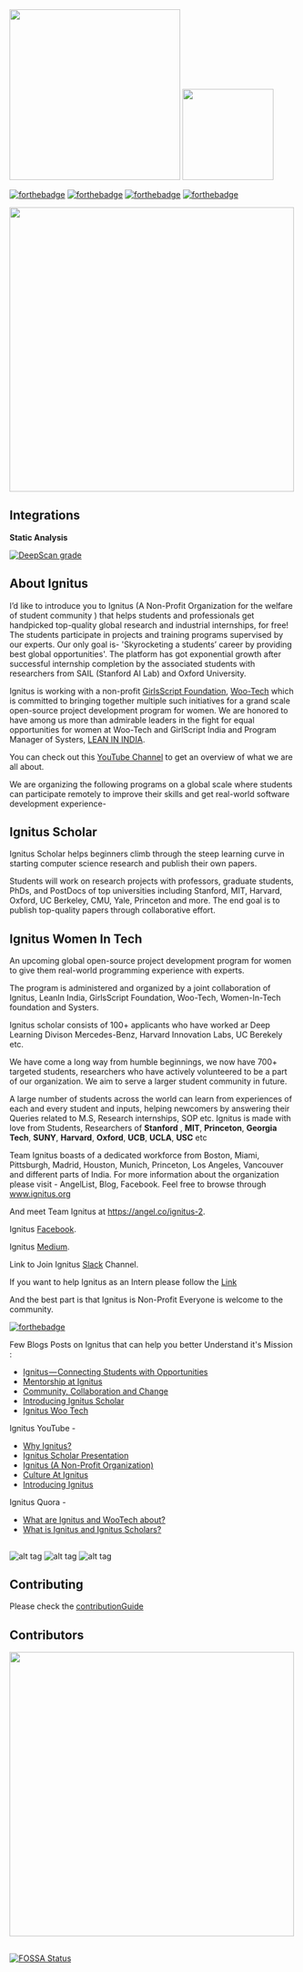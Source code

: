 
<img src="https://imgur.com/b0y65se.gif" width="300">


<a href="https://www.patreon.com/teamignitus">
	<img src="https://c5.patreon.com/external/logo/become_a_patron_button@2x.png" width="160">
</a>

[![forthebadge](https://forthebadge.com/images/badges/built-by-developers.svg)](https://forthebadge.com)
[![forthebadge](https://forthebadge.com/images/badges/made-with-javascript.svg)](https://forthebadge.com)
[![forthebadge](https://forthebadge.com/images/badges/makes-people-smile.svg)](https://forthebadge.com)
[![forthebadge](https://forthebadge.com/images/badges/uses-git.svg)](https://forthebadge.com)


<a href="https://github.com/Ignitus/Tools"><img src="https://imgur.com/1pa8uwS.png" width="500"></a>


## Integrations

**Static Analysis** 


[![DeepScan grade](https://deepscan.io/api/teams/6382/projects/8387/branches/98498/badge/grade.svg)](https://deepscan.io/dashboard#view=project&tid=6382&pid=8387&bid=98498)


## About Ignitus

I’d like to introduce you to Ignitus (A Non-Profit Organization for the welfare of student community ) that helps students and professionals get handpicked top-quality global research and industrial internships, for free! The students participate in projects and training programs supervised by our experts.
Our only goal is- 'Skyrocketing a students’ career by providing best global opportunities'.
The platform has got exponential growth after successful internship completion by the associated students with researchers from SAIL (Stanford AI Lab) and Oxford University.

Ignitus is working with a non-profit [GirlsScript Foundation](http://girlscript.tech/), [Woo-Tech](https://wootechnology.github.io/Website/) which is committed to bringing together multiple such initiatives for a grand scale open-source project development program for women.
We are honored to have among us more than admirable leaders in the fight for equal opportunities for women at Woo-Tech and GirlScript India and Program Manager of Systers, [LEAN IN INDIA](https://www.leaninindia.com/).

You can check out this [YouTube Channel](https://www.youtube.com/channel/UCW2BmTcaghAmhELP4_RdRrw) to get an overview of what we are all about. 

We are organizing the following programs on a global scale where students can participate remotely to improve their skills and get real-world software development experience-


## Ignitus Scholar

Ignitus Scholar helps beginners climb through the steep learning curve in starting computer science research and publish their own papers.

Students will work on research projects with professors, graduate students, PhDs, and PostDocs of top universities including Stanford, MIT, Harvard, Oxford, UC Berkeley, CMU, Yale, Princeton and more. The end goal is to publish top-quality papers through collaborative effort.


## Ignitus Women In Tech
An upcoming global open-source project development program for women to give them real-world programming experience with experts.

The program is administered and organized by a joint collaboration of Ignitus, LeanIn India, GirlsScript Foundation, Woo-Tech, Women-In-Tech foundation and Systers. 

Ignitus scholar consists of 100+ applicants who have worked ar Deep Learning Divison Mercedes-Benz, Harvard Innovation Labs, UC Berekely etc.

We have come a long way from humble beginnings, we now have 700+ targeted students, researchers who have actively volunteered to be a part of our organization.
We aim to serve a larger student community in future.

A large number of students across the world can learn from experiences of each and every student and inputs, helping newcomers by answering their Queries related to M.S, Research internships, SOP etc.
Ignitus is made with love from Students, Researchers of **Stanford** , **MIT**, **Princeton**, **Georgia Tech**, **SUNY**, **Harvard**, **Oxford**, **UCB**, **UCLA**, **USC** etc

Team Ignitus boasts of a dedicated workforce from Boston, Miami, Pittsburgh, Madrid, Houston, Munich, Princeton, Los Angeles, Vancouver and different parts of India.
For more information about the organization please visit - AngelList, Blog, Facebook.
Feel free to browse through www.ignitus.org 

And meet Team Ignitus at https://angel.co/ignitus-2.

Ignitus [Facebook](https://www.facebook.com/Ignitus.org/).

Ignitus [Medium](https://medium.com/ignitus/ignitus-connecting-students-with-opportunities-61f08e19861c).

Link to Join Ignitus [Slack](https://bit.ly/2SaYXMO) Channel.

If you want to help Ignitus as an Intern please follow the [Link](https://angel.co/ignitus-2/jobs)

And the best part is that Ignitus is Non-Profit Everyone is welcome to the community.

[![forthebadge](https://forthebadge.com/images/badges/powered-by-responsibility.svg)](https://forthebadge.com)

Few Blogs Posts on Ignitus that can help you better Understand it's Mission :
* [Ignitus — Connecting Students with Opportunities](https://medium.com/ignitus/ignitus-connecting-students-with-opportunities-61f08e19861c)
* [Mentorship at Ignitus](https://medium.com/@afelio_22020/mentorship-at-ignitus-b4a4fabd2a3d)
* [Community, Collaboration and Change](https://medium.com/@rupaljain.1699/community-collaboration-and-change-b7f15867ae1e)
* [Introducing Ignitus Scholar](https://medium.com/@afelio_22020/introducing-ignitus-scholar-6b0c677ba9d7)
* [Ignitus Woo Tech](https://medium.com/@gargdeepika146/ignitus-woo-tech-d68e0174cc75)

Ignitus YouTube - 
* [Why Ignitus?](https://www.youtube.com/watch?v=bIR4xi1ZLvQ)
* [Ignitus Scholar Presentation](https://www.youtube.com/watch?v=P_01fzigkPs&t=270s)
* [Ignitus (A Non-Profit Organization)](https://www.youtube.com/watch?v=2IU_Paf2nF0)
* [Culture At Ignitus](https://www.youtube.com/watch?v=NhU-9cNM1h0)
* [Introducing Ignitus](https://www.youtube.com/watch?v=Q6s7pQcFmMc)

Ignitus Quora - 
* [What are Ignitus and WooTech about?](https://www.quora.com/What-are-Ignitus-and-WooTech-about)
* [What is Ignitus and Ignitus Scholars?](https://www.quora.com/What-is-Ignitus-and-Ignitus-Scholars)

##

![alt tag](https://encrypted-tbn0.gstatic.com/images?q=tbn:ANd9GcQcKBXCpPP1MBgHqU5ClSorPUrpWZ_MhhjqVhk2QRonTWba8zWi)
![alt tag](http://i1.wp.com/seanshadmand.com/wp-content/uploads/2015/02/heroku-logo.jpg?resize=248%2C225)
![alt tag](https://www.docker.com/sites/default/files/social/docker_facebook_share.png)

## Contributing
Please check the [contributionGuide](https://github.com/Ignitus/Ignitus-Client-Side-Development/blob/master/.github/CONTRIBUTION/CONTRIBUTION.md)


## Contributors
<a href="http://www.ignitus.org/aboutus"><img src="https://imgur.com/uDEb2rY.png" width="500"></a>

##

[![FOSSA Status](https://app.fossa.io/api/projects/git%2Bgithub.com%2FIgnitus%2FIgnitus-Client-Side-Development.svg?type=large)](https://app.fossa.io/projects/git%2Bgithub.com%2FIgnitus%2FIgnitus-Client-Side-Development?ref=badge_large)
